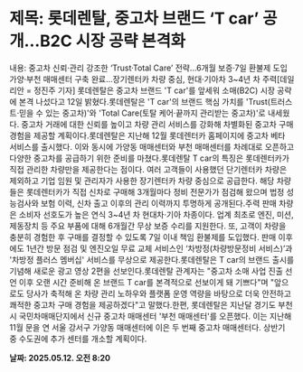 # **제목: 롯데렌탈, 중고차 브랜드 ‘T car’ 공개…B2C 시장 공략 본격화**

  내용: 중고차 신뢰·관리 강조한 ‘Trust·Total Care’ 전략…6개월 보증·7일 환불제 도입가양·부천 매매센터 구축 완료…장기렌터카 차량 중심, 현대·기아차 3~4년 차 주력[데일리안 = 정진주 기자] 롯데렌탈은 중고차 브랜드 'T car'를 앞세워 소매(B2C) 시장 공략에 본격 나섰다고 12일 밝혔다.롯데렌탈은 'T car'의 브랜드 핵심 가치를 'Trust(트러스트·믿을 수 있는 중고차)'와 'Total Care(토탈 케어·끝까지 관리받는 중고차)'로 내세웠다. 중고차 거래에 대한 신뢰를 높이고 차량 관리 서비스를 강화해 차별화된 중고차 구매 경험을 제공할 계획이다.롯데렌탈은 지난해 12월 롯데렌터카 홈페이지에 중고차 베타 서비스를 출시했다. 이와 동시에 가양동 매매센터와 부천 매매센터를 차례대로 오픈하고 다양한 중고차를 공급하기 위한 준비를 마쳤다.롯데렌탈 T car의 특징은 롯데렌터카가 직접 관리한 차량만을 제공한다는 점이다. 여러 고객들이 사용했던 단기렌터카 차량은 제외하고 기업 임원 및 관리자가 사용한 장기렌터카 차량 중심으로 공급한다. 해당 차량들은 롯데렌터카가 직접 신차로 구매해 3개월마다 정비 전문가가 점검해 왔으며 법정 성능검사와 보험 이력, 신차 출고 이후의 관리 이력까지 투명하게 공개된다.주력 판매 차량은 소비자 선호도가 높은 연식 3~4년 차 현대차·기아 차종이다. 업계 최초로 엔진, 미션, 제동장치 등 주요 부품에 대해 6개월간 무상 보증 수리를 지원한다. 또, 고객이 차량을 충분히 경험한 후 구매를 결정할 수 있도록 7일 이내 책임 환불제를 도입했다. 판매 이후에도 1년간 방문 점검 및 엔진오일 무료 교체 서비스인 ‘차방정(차량방문정비 서비스)’과 '차방정 플러스 멤버십' 서비스를 무상으로 제공한다.롯데렌탈은 T car의 브랜드 출시를 기념해 새로운 광고 영상 2편을 선보인다.롯데렌탈 관계자는 "중고차 소매 사업 진출 선언 이후 오랜 시간 준비해 온 브랜드 T car를 본격적으로 선보이게 돼 기쁘다"며 "앞으로도 당사가 축적해 온 차량 관리 노하우와 플랫폼 운영 역량을 바탕으로 더욱 안전하고 쾌적한 중고차 구매 경험을 제공하겠다"고 말했다.한편, 롯데렌탈은 지난달 경기도 부천시 국민차매매단지에서 신규 중고차 매매센터 '부천 매매센터'를 오픈했다. 이는 지난해 11월 문을 연 서울 강서구 가양동 매매센터에 이은 두 번째 중고차 매매센터다. 상반기 중 수도권에 추가 센터를 개소할 계획이다.

  **날짜: 2025.05.12. 오전 8:20**